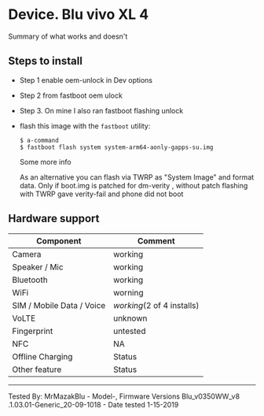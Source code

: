 # Device. Blu vivo XL 4

Summary of what works and doesn't

## Steps to install

* Step 1 enable oem-unlock in Dev options
* Step 2 from fastboot oem ulock
* Step 3. On mine I also ran fastboot flashing unlock
* flash this image with the `fastboot` utility:
    ```
    $ a-command
    $ fastboot flash system system-arm64-aonly-gapps-su.img
    ```
    Some more info

    As an alternative you can flash via TWRP as "System Image" and format data. Only if boot.img is patched for dm-verity , without patch flashing with TWRP gave verity-fail and phone did not boot

## Hardware support

| Component                 |      Comment                                              |
|---------------------------|-----------------------------------------------------------|
| Camera                    | working                                                   |
| Speaker / Mic             | working                                                    |
| Bluetooth                 | working                                                   |
| WiFi                      | worning                                                   |
| SIM / Mobile Data / Voice | *working*(2 of 4 installs)                                                 |.          | Working out what order makes it work vs not
| VoLTE                     | unknown                                                    |
| Fingerprint               | untested                                                   |
| NFC                       |  NA                                                    |
| Offline Charging          | Status                                                    |
| Other feature             | Status                                                    |
---

Tested By: MrMazakBlu - Model-, Firmware Versions Blu_v0350WW_v8 .1.03.01-Generic_20-09-1018  - Date tested   1-15-2019